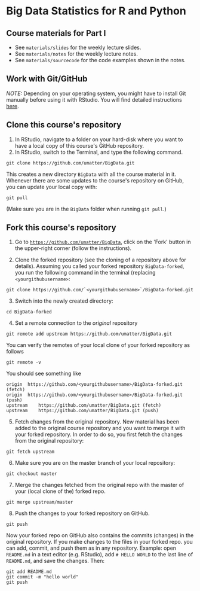# Big Data Statistics for R and Python

## Course materials for Part I

- See `materials/slides` for the weekly lecture slides.
- See `materials/notes` for the weekly lecture notes.
- See `materials/sourcecode` for the code examples shown in the notes.


## Work with Git/GitHub

*NOTE:* Depending on your operating system, you might have to install Git manually before using it with RStudio. You will find detailed instructions [here](https://support.rstudio.com/hc/en-us/articles/200532077-Version-Control-with-Git-and-SVN).

## Clone this course's repository

1. In RStudio, navigate to a folder on your hard-disk where you want to have a local copy of this course's GitHub repository.
2. In RStudio, switch to the Terminal, and type the following command.

```
git clone https://github.com/umatter/BigData.git
```

This creates a new directory `BigData` with all the course material in it.
Whenever there are some updates to the course's repository on GitHub, you can update your local copy with:
```
git pull
```
(Make sure you are in the `BigData` folder when running `git pull`.)


## Fork this course's repository

1. Go to [`https://github.com/umatter/BigData`](https://github.com/umatter/BigData), click on the 'Fork' button in the upper-right corner (follow the instructions).

2. Clone the forked repository (see the cloning of a repository above for details). Assuming you called your forked repository `BigData-forked`, you run the following command in the terminal (replacing `<yourgithubusername>`:

```
git clone https://github.com/`<yourgithubusername>`/BigData-forked.git
```

3. Switch into the newly created directory:

```
cd BigData-forked
```

4. Set a remote connection to the *original* repository 

```
git remote add upstream https://github.com/umatter/BigData.git
```

You can verify the remotes of your local clone of your forked repository as follows
```
git remote -v
```
You should see something like
```
origin	https://github.com/<yourgithubusername>/BigData-forked.git (fetch)
origin	https://github.com/<yourgithubusername>/BigData-forked.git (push)
upstream	https://github.com/umatter/BigData.git (fetch)
upstream	https://github.com/umatter/BigData.git (push)
```

5. Fetch changes from the original repository. New material has been added to the original course repository and you want to merge it with your forked repository. In order to do so, you first fetch the changes from the original repository:

```
git fetch upstream
```

6. Make sure you are on the master branch of your local repository:

```
git checkout master
```

7. Merge the changes fetched from the original repo with the master of your (local clone of the) forked repo.

```
git merge upstream/master
```

8. Push the changes to your forked repository on GitHub.

```
git push
```

Now your forked repo on GitHub also contains the commits (changes) in the original repository. If you make changes to the files in your forked repo. you can add, commit, and push them as in any repository. Example: open `README.md` in a text editor (e.g. RStudio), add `# HELLO WORLD` to the last line of `README.md`, and save the changes. Then:

```
git add README.md
git commit -m "hello world"
git push
```


